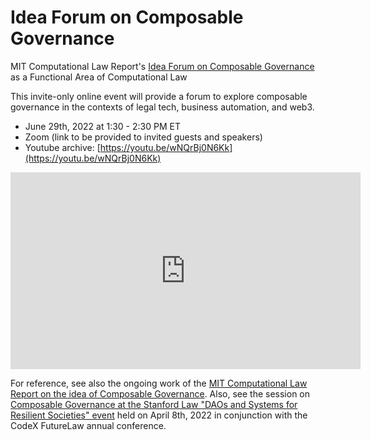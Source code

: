 # Idea Forum on Composable Governance

MIT Computational Law Report's [Idea Forum on Composable Governance](https://legalcomponents.github.io/ComposableGovernance) as a Functional Area of Computational Law

This invite-only online event will provide a forum to explore composable governance in the contexts of legal tech, business automation, and web3.  

* June 29th, 2022 at 1:30 - 2:30 PM ET
* Zoom (link to be provided to invited guests and speakers)
* Youtube archive: [https://youtu.be/wNQrBj0N6Kk](https://youtu.be/wNQrBj0N6Kk)

<iframe width="560" height="315" src="https://www.youtube.com/embed/wNQrBj0N6Kk" title="YouTube video player" frameborder="0" allow="accelerometer; autoplay; clipboard-write; encrypted-media; gyroscope; picture-in-picture" allowfullscreen></iframe>

For reference, see also the ongoing work of the [MIT Computational Law Report on the idea of Composable Governance](https://law.mit.edu/composablegovernance).  Also, see the session on [Composable Governance at the Stanford Law "DAOs and Systems for Resilient Societies" event](https://conferences.law.stanford.edu/futurelaw2022/related-events) held on April 8th, 2022 in conjunction with the CodeX FutureLaw annual conference. 
